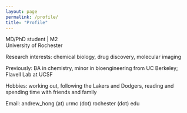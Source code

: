 ```yaml
---
layout: page
permalink: /profile/
title: "Profile"
---
```


MD/PhD student | M2<br>
University of Rochester

Research interests: chemical biology, drug discovery, molecular imaging

Previously: BA in chemistry, minor in bioengineering from UC Berkeley; Flavell Lab at UCSF

Hobbies: working out, following the Lakers and Dodgers, reading and spending time with friends and family

Email: andrew_hong (at) urmc (dot) rochester (dot) edu
